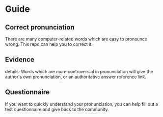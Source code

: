 # Guide

## Correct pronunciation

There are many computer-related words which are easy to pronounce wrong. This repo can help you to correct it.

## Evidence

details: Words which are more controversial in pronunciation will give the author's own pronunciation, or an authoritative answer reference link.

## Questionnaire

If you want to quickly understand your pronunciation, you can help fill out a test questionnaire and give back to the community.
